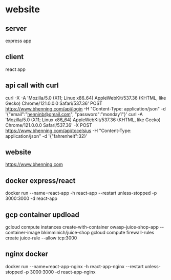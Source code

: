 # website

## server
express app

## client
react app

## api call with curl
curl -X -A 'Mozilla/5.0 (X11; Linux x86_64) AppleWebKit/537.36 (KHTML, like Gecko) Chrome/121.0.0.0 Safari/537.36' POST https://www.bhenning.com/api/login -H "Content-Type: application/json" -d '{"email":"henninb@gmail.com", "password":"monday1"}'
curl -A 'Mozilla/5.0 (X11; Linux x86_64) AppleWebKit/537.36 (KHTML, like Gecko) Chrome/121.0.0.0 Safari/537.36' -X POST https://www.bhenning.com/api/tocelsius -H "Content-Type: application/json" -d '{"fahrenheit":32}'

## website
https://www.bhenning.com


## docker express/react
docker run --name=react-app -h react-app --restart unless-stopped -p 3000:3000 -d react-app

## gcp container updload
gcloud compute instances create-with-container owasp-juice-shop-app --container-image bkimminich/juice-shop
gcloud compute firewall-rules create juice-rule --allow tcp:3000

## nginx docker
docker run --name=react-app-nginx -h react-app-nginx --restart unless-stopped -p 3000:3000 -d react-app-nginx

